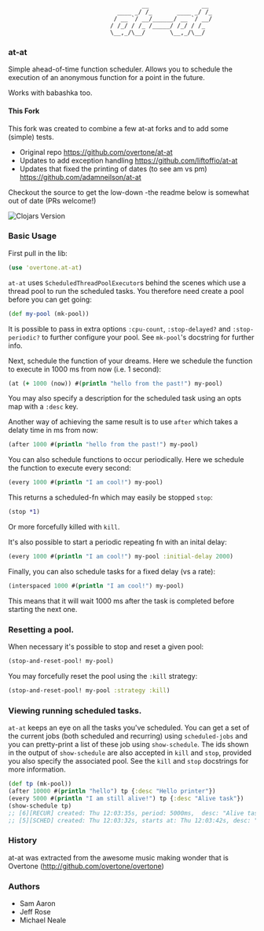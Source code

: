                                           __               __
                                   ____ _/ /_       ____ _/ /_
                                  / __ `/ __/______/ __ `/ __/
                                 / /_/ / /_ /_____/ /_/ / /_
                                 \__,_/\__/       \__,_/\__/


### at-at

Simple ahead-of-time function scheduler. Allows you to schedule the execution of an anonymous function for a point in the future.

Works with babashka too.

#### This Fork

This fork was created to combine a few at-at forks and to add some (simple) tests.

* Original repo https://github.com/overtone/at-at
* Updates to add exception handling https://github.com/liftoffio/at-at
* Updates that fixed the printing of dates (to see am vs pm) https://github.com/adamneilson/at-at

Checkout the source to get the low-down -the readme below is somewhat out of date (PRs welcome!)

![Clojars Version](https://img.shields.io/clojars/v/net.xlfe/at-at)

### Basic Usage

First pull in the lib:

```clj
(use 'overtone.at-at)
```

`at-at` uses `ScheduledThreadPoolExecutor`s behind the scenes which use a thread pool to run the scheduled tasks. You therefore need create a pool before you can get going:

```clj
(def my-pool (mk-pool))
```

It is possible to pass in extra options `:cpu-count`, `:stop-delayed?` and `:stop-periodic?` to further configure your pool. See `mk-pool`'s docstring for further info.

Next, schedule the function of your dreams. Here we schedule the function to execute in 1000 ms from now (i.e. 1 second):

```clj
(at (+ 1000 (now)) #(println "hello from the past!") my-pool)
```

You may also specify a description for the scheduled task using an opts map with a `:desc` key.

Another way of achieving the same result is to use `after` which takes a delaty time in ms from now:

```clj
(after 1000 #(println "hello from the past!") my-pool)
```

You can also schedule functions to occur periodically. Here we schedule the function to execute every second:

```clj
(every 1000 #(println "I am cool!") my-pool)
```

This returns a scheduled-fn which may easily be stopped `stop`:

```clj
(stop *1)
```

Or more forcefully killed with `kill`.

It's also possible to start a periodic repeating fn with an inital delay:

```clj
(every 1000 #(println "I am cool!") my-pool :initial-delay 2000)
```

Finally, you can also schedule tasks for a fixed delay (vs a rate):

```clj
(interspaced 1000 #(println "I am cool!") my-pool)
```

This means that it will wait 1000 ms after the task is completed before
starting the next one.

### Resetting a pool.

When necessary it's possible to stop and reset a given pool:

```clj
(stop-and-reset-pool! my-pool)
```

You may forcefully reset the pool using the `:kill` strategy:

```clj
(stop-and-reset-pool! my-pool :strategy :kill)
```

### Viewing running scheduled tasks.

`at-at` keeps an eye on all the tasks you've scheduled. You can get a set of the current jobs (both scheduled and recurring) using `scheduled-jobs` and you can pretty-print a list of these job using `show-schedule`. The ids shown in the output of `show-schedule` are also accepted in `kill` and `stop`, provided you also specify the associated pool. See the `kill` and `stop` docstrings for more information.

```clj
(def tp (mk-pool))
(after 10000 #(println "hello") tp {:desc "Hello printer"})
(every 5000 #(println "I am still alive!") tp {:desc "Alive task"})
(show-schedule tp)
;; [6][RECUR] created: Thu 12:03:35s, period: 5000ms,  desc: "Alive task
;; [5][SCHED] created: Thu 12:03:32s, starts at: Thu 12:03:42s, desc: "Hello printer
```

### History

at-at was extracted from the awesome music making wonder that is Overtone (http://github.com/overtone/overtone)

### Authors

* Sam Aaron
* Jeff Rose
* Michael Neale

